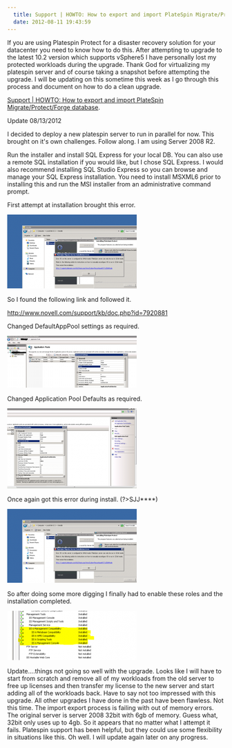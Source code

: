```yaml
---
  title: Support | HOWTO: How to export and import PlateSpin Migrate/Protect/Forge database
  date: 2012-08-11 19:43:59
---
```


If you are using Platespin Protect for a disaster recovery solution for
your datacenter you need to know how to do this. After attempting to
upgrade to the latest 10.2 version which supports vSphere5 I have
personally lost my protected workloads during the upgrade. Thank God for
virtualizing my platespin server and of course taking a snapshot before
attempting the upgrade. I will be updating on this sometime this week as
I go through this process and document on how to do a clean upgrade.

[Support | HOWTO: How to export and import PlateSpin Migrate/Protect/Forge database](https://www.netiq.com/support/kb/doc.php?id=7970601).

Update 08/13/2012

I decided to deploy a new platespin server to run in parallel for now.
This brought on it's own challenges. Follow along. I am using Server
2008 R2.

Run the installer and install SQL Express for your local DB. You can
also use a remote SQL installation if you would like, but I chose SQL
Express. I would also recommend installing SQL Studio Express so you can
browse and manage your SQL Express installation. You need to install
MSXML6 prior to installing this and run the MSI installer from an
administrative command prompt.

First attempt at installation brought this error.

![](../../assets/Platespin-Error-IIS-needs-to-be-in-32-bit-mode-300x171.png "Platespin Error - IIS needs to be in 32 bit mode")

So I found the following link and followed it.

<http://www.novell.com/support/kb/doc.php?id=7920881>

Changed DefaultAppPool settings as required.

![](../../assets/Platespin-install-DefaultAppPool-32bit-mode-300x120.png "Platespin install - DefaultAppPool - 32bit mode")

Changed Application Pool Defaults as required.

![](../../assets/Platespin-install-Application-Pool-Defaults-32bit-mode-300x185.png "Platespin install - Application Pool Defaults - 32bit mode")

Once again got this error during install. (?>SJJ\*\*\*\*)

![](../../assets/Platespin-Error-IIS-needs-to-be-in-32-bit-mode-300x171.png "Platespin Error - IIS needs to be in 32 bit mode")

So after doing some more digging I finally had to enable these roles and
the installation completed.

![](../../assets/Platespin-install-Need-to-add-IIS6-roles-300x114.png "Platespin install - Need to add IIS6 roles")

Update....things not going so well with the upgrade. Looks like I will
have to start from scratch and remove all of my workloads from the old
server to free up licenses and then transfer my license to the new
server and start adding all of the workloads back. Have to say not too
impressed with this upgrade. All other upgrades I have done in the past
have been flawless. Not this time. The import export process is failing
with out of memory errors. The original server is server 2008 32bit with
6gb of memory. Guess what, 32bit only uses up to 4gb. So it appears that
no matter what I attempt it fails. Platespin support has been helpful,
but they could use some flexibility in situations like this. Oh well. I
will update again later on any progress.
